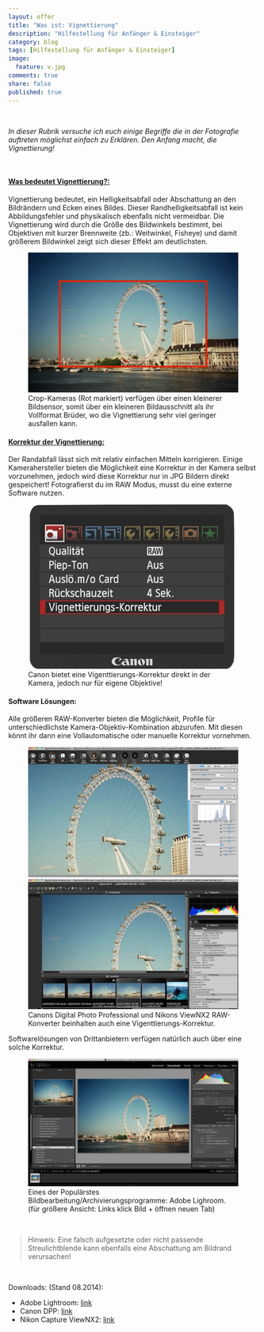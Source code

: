 ```yaml
---
layout: offer
title: "Was ist: Vignettierung"
description: "Hilfestellung für Anfänger & Einsteiger"
category: blog
tags: [Hilfestellung für Anfänger & Einsteiger]
image:
  feature: v.jpg
comments: true
share: false
published: true
---
```

 
  


    



*In dieser Rubrik versuche ich euch einige Begriffe die in der Fotografie auftreten möglichst einfach zu Erklären. Den Anfang macht, die Vignettierung!* 
 
  


    








#### <a name="fenced-code-block"><u>Was bedeutet Vignettierung?:</u></a>
Vignettierung bedeutet, ein Helligkeitsabfall oder Abschattung an den Bildrändern und Ecken eines Bildes.
Dieser Randhelligkeitsabfall ist kein Abbildungsfehler und physikalisch ebenfalls nicht vermeidbar.
Die Vignettierung wird durch die Größe des Bildwinkels bestimmt, bei Objektiven mit kurzer Brennweite (zb.: Weitwinkel, Fisheye) und damit größerem Bildwinkel zeigt sich dieser Effekt am deutlichsten.








<figure>
<img src="/images/v1.jpg"/>
<figcaption>Crop-Kameras (Rot markiert) verfügen über einen kleinerer Bildsensor, somit über ein kleineren Bildausschnitt als ihr Vollformat Brüder, wo die Vignettierung sehr viel geringer ausfallen kann.</figcaption>
</figure>






#### <a name="fenced-code-block"><u>Korrektur der Vignettierung:</u></a>
Der Randabfall lässt sich mit relativ einfachen Mitteln korrigieren. 
Einige Kamerahersteller bieten die Möglichkeit eine Korrektur in der Kamera selbst vorzunehmen, jedoch wird diese Korrektur nur in JPG Bildern direkt gespeichert! Fotografierst du im RAW Modus, musst du eine externe Software nutzen.


<figure>
<img src="/images/v2.jpg"/>
<figcaption>Canon bietet eine Vigenttierungs-Korrektur direkt in der Kamera, jedoch nur für eigene Objektive!</figcaption>
</figure>


#### <a name="fenced-code-block">Software Lösungen:</a>

Alle größeren RAW-Konverter bieten die Möglichkeit, Profile für unterschiedlichste Kamera-Objektiv-Kombination abzurufen. Mit diesen könnt ihr dann eine Vollautomatische oder manuelle Korrektur vornehmen.

<figure class="half">
	<img src="/images/v3.jpg">
	<img src="/images/v4.jpg">
	<figcaption>Canons Digital Photo Professional und Nikons ViewNX2 RAW-Konverter beinhalten auch eine Vigenttierungs-Korrektur.</figcaption>
</figure>

Softwarelösungen von Drittanbietern verfügen natürlich auch über eine solche Korrektur.

<figure>
<img src="/images/v6.jpg"/>
<figcaption>Eines der Populärstes Bildbearbeitung/Archivierungsprogramme: Adobe Lighroom. (für größere Ansicht: Links klick Bild + öffnen neuen Tab)</figcaption>
</figure>
 
  


    





> Hinweis:
> Eine falsch aufgesetzte oder nicht passende Streulichtblende kann ebenfalls eine Abschattung am Bildrand verursachen!
 
  


    






Downloads: (Stand 08.2014):

* Adobe Lightroom:  [link](http://www.adobe.com/de/products/photoshop-lightroom.html)
* Canon DPP:  [link](http://www.canon-europe.com/support/software/dpp/index.aspx)
* Nikon Capture ViewNX2:  [link](http://www.nikon.de/de_DE/product/software/viewnx2)
